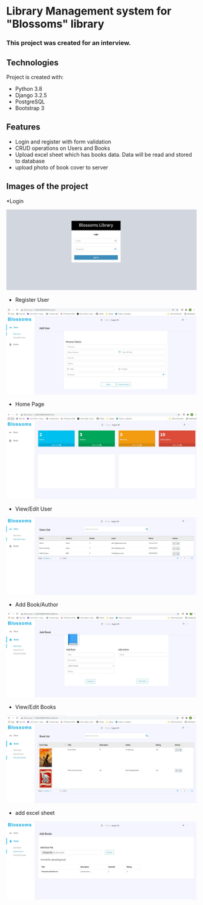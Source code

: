# Library Management system for "Blossoms" library

### This project  was created for an interview.

## Technologies
Project is created with:
* Python 3.8
* Django 3.2.5
* PostgreSQL
* Bootstrap 3     

## Features
* Login and register with form validation
* CRUD operations on Users and Books
* Upload excel sheet which has books data. Data will be read and stored to database
* upload photo of book cover to server

## Images of the project
*Login

![login](https://raw.githubusercontent.com/nid-22/LibraryManagement/master/website%20images/login.JPG)

* Register User

![RegisterUsers](https://raw.githubusercontent.com/nid-22/LibraryManagement/master/website%20images/register.JPG)

* Home Page

![home](https://raw.githubusercontent.com/nid-22/LibraryManagement/master/website%20images/homepage.JPG)

* View/Edit User

![ViewUsers](https://raw.githubusercontent.com/nid-22/LibraryManagement/master/website%20images/View%20users.JPG)

* Add Book/Author

![AddBooks](https://raw.githubusercontent.com/nid-22/LibraryManagement/master/website%20images/add%20book%20and%20author.JPG)

* View/Edit Books

![ViewBooks](https://raw.githubusercontent.com/nid-22/LibraryManagement/master/website%20images/view-edit%20books.JPG)

* add excel sheet

![addExcel](https://raw.githubusercontent.com/nid-22/LibraryManagement/master/website%20images/upload%20excel.JPG)

